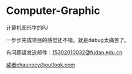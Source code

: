 # Computer-Graphic

计算机图形学的PJ

一步步完成项目的感觉还不错。就是debug太痛苦了。

有问题请发送邮件：15302010032@fudan.edu.cn

或者chaunecy@outlook.com
